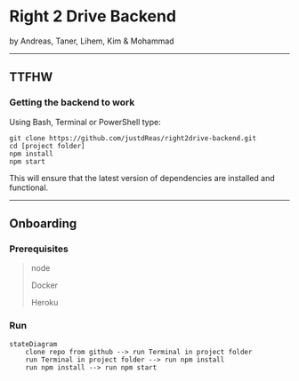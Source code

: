 # Right 2 Drive Backend
by Andreas, Taner, Lihem, Kim & Mohammad

---
## TTFHW
### Getting the backend to work
Using Bash, Terminal or PowerShell type:

```
git clone https://github.com/justdReas/right2drive-backend.git
cd [project folder]
npm install
npm start
```
This will ensure that the latest version of dependencies are installed and functional.

---
## Onboarding
### Prerequisites

>node
>
>Docker
>
>Heroku

### Run

```mermaid
stateDiagram
    clone repo from github --> run Terminal in project folder
    run Terminal in project folder --> run npm install
    run npm install --> run npm start
```

